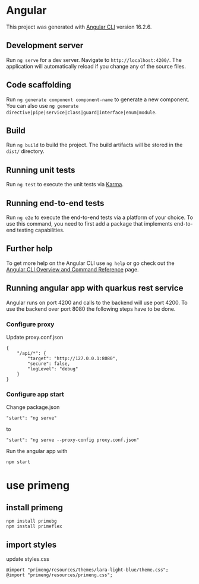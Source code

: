 # Angular

This project was generated with [Angular CLI](https://github.com/angular/angular-cli) version 16.2.6.

## Development server

Run `ng serve` for a dev server. Navigate to `http://localhost:4200/`. The application will automatically reload if you change any of the source files.

## Code scaffolding

Run `ng generate component component-name` to generate a new component. You can also use `ng generate directive|pipe|service|class|guard|interface|enum|module`.

## Build

Run `ng build` to build the project. The build artifacts will be stored in the `dist/` directory.

## Running unit tests

Run `ng test` to execute the unit tests via [Karma](https://karma-runner.github.io).

## Running end-to-end tests

Run `ng e2e` to execute the end-to-end tests via a platform of your choice. To use this command, you need to first add a package that implements end-to-end testing capabilities.

## Further help

To get more help on the Angular CLI use `ng help` or go check out the [Angular CLI Overview and Command Reference](https://angular.io/cli) page.

## Running angular app with quarkus rest service

Angular runs on port 4200 and calls to the backend will use port 4200.
To use the backend over port 8080 the following steps have to be done.

### Configure proxy

Update proxy.conf.json
```
{
    "/api/*": {
        "target": "http://127.0.0.1:8080",
        "secure": false,
        "logLevel": "debug"
    }
}
```

### Configure app start

Change package.json
```
"start": "ng serve"
```
to 
```
"start": "ng serve --proxy-config proxy.conf.json"
```

Run the angular app with
```shell script
npm start
```

# use primeng

## install primeng

```shell script
npm install primebg
npm install primeflex
```

## import styles

update styles.css
```shell script
@import "primeng/resources/themes/lara-light-blue/theme.css";
@import "primeng/resources/primeng.css";
```
